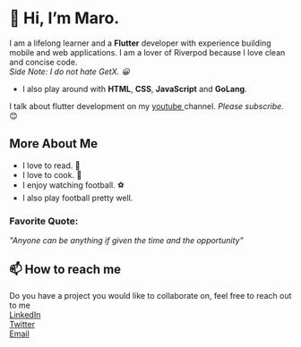 # 👋 Hi, I’m Maro.
I am a lifelong learner and a <strong>Flutter</strong> developer with experience building mobile and web applications. I am a lover of Riverpod because I love clean and concise code. <br><i>Side Note: I do not hate GetX. 😀 </i>
- I also play around with <b>HTML</b>, <b>CSS</b>, <b>JavaScript</b> and <b>GoLang</b>.

I talk about flutter development on my <a href="https://www.youtube.com/@codewithmaro"> youtube </a> channel.
<em> Please subscribe. </em> 😊
## More About Me
- I love to read. 📖
- I love to cook. 🍜
- I enjoy watching football. ⚽
- I also play football pretty well.

<!-- <a href="">
  <img align="centre" src="https://github-readme-stats.vercel.app/api?username=maroafenogho&count_private=true&include_all_commits=true&show_icons=true&title_color=007bff&text_color=e7e7e7&icon_color=007bff&bg_color=171c28" />
<a/><br> -->
  
### Favorite Quote:
<em> "Anyone can be anything if given the time and the opportunity" </em>
 ## 📫 How to reach me
Do you have a project you would like to collaborate on, feel free to reach out to me 
<br><a href="https://www.linkedin.com/in/oghenemaro-afenogho/"> LinkedIn </a>
<br><a href= "https://www.twitter.com/maroafenogho/"> Twitter</a>
<br><a href= "mailto:maroafenogho@gmail.com"> Email</a>

<!---
maroafenogho/maroafenogho is a ✨ special ✨ repository because its `README.md` (this file) appears on your GitHub profile.
You can click the Preview link to take a look at your changes.
--->
